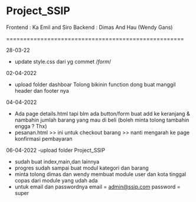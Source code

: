 # Project_SSIP
Frontend : Ka Emil and Siro
Backend : Dimas And Hau (Wendy Gans)

====================================================

28-03-22
- update style.css dari yg commet /*form*/

02-04-2022
- upload folder dashboar
Tolong bikinin function dong buat manggil header dan footer nya

04-04-2022

- Ada page details.html tapi blm ada button/form buat add ke keranjang & nambahin jumlah barang yang mau di beli (boleh minta tolong tambahin engga ? Thx)
- pesanan.html >> ini untuk checkout barang >> nanti mengarah ke page konfirmasi pembayaran

06-04-2022
-upload folder Project_SSIP

- sudah buat index,main,dan lainnya
- progres sudah sampai buat modul kategori dan barang 
- minta tolong dimas dan wendy membuat module user dan kota tinggal copas dari module yang udah ada
- untuk email dan passwordnya
email      = admin@ssip.com
password   =  super
